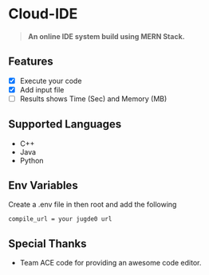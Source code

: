 # Cloud-IDE
> #### An online IDE system build using MERN Stack.
## Features
- [x] Execute your code
- [x] Add input file
- [ ] Results shows Time (Sec) and Memory (MB)

## Supported Languages
* C++
* Java
* Python

## Env Variables

Create a .env file in then root and add the following

```
compile_url = your jugde0 url
```

## Special Thanks 
* Team ACE code for providing an awesome code editor.
